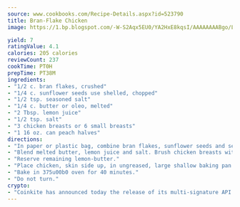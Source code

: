 ```yaml
---
source: www.cookbooks.com/Recipe-Details.aspx?id=523790
title: Bran-Flake Chicken
image: https://1.bp.blogspot.com/-W-S2Aqx5EU0/YA2HxE8kqsI/AAAAAAAABgo/LNxJ2X_rvYgPNsplYMgQNjuwxaZ0e3pQQCLcBGAsYHQ/s320/17.png

yield: 7
ratingValue: 4.1
calories: 205 calories
reviewCount: 237
cookTime: PT0H
prepTime: PT38M
ingredients:
- "1/2 c. bran flakes, crushed"
- "1/4 c. sunflower seeds use shelled, chopped"
- "1/2 tsp. seasoned salt"
- "1/4 c. butter or oleo, melted"
- "2 Tbsp. lemon juice"
- "1/2 tsp. salt"
- "3 chicken breasts or 6 small breasts"
- "1 16 oz. can peach halves"
directions:
- "In paper or plastic bag, combine bran flakes, sunflower seeds and seasoned salt."
- "Blend melted butter, lemon juice and salt. Brush chicken breasts with mixture, then shake, one at a time; coat lightly."
- "Reserve remaining lemon-butter."
- "Place chicken, skin side up, in ungreased, large shallow baking pan."
- "Bake in 375u00b0 oven for 40 minutes."
- "Do not turn."
crypto:
- "Coinkite has announced today the release of its multi-signature API and Co-sign Pages, giving users the first Bitcoin platform of its kind to support M-of-15 signatures."
---
```

